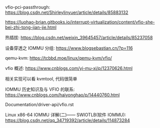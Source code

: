 vfio-pci-passthrough: https://blog.csdn.net/Shirleylinyuer/article/details/85883132

https://luohao-brian.gitbooks.io/interrupt-virtualization/content/vfio-she-bei-zhi-tong-jian-jie.html

热插拔: https://blog.csdn.net/weixin_39645457/article/details/85237058


设备穿透之 IOMMU 分组: https://www.blogsebastian.cn/?p=116


qemu-kvm: https://tcbbd.moe/linux/qemu-kvm/vfio/

vfio 概述: https://www.cnblogs.com/yi-mu-xi/p/12370626.html

相关实现可以看 kvmtool, 代码很简单

IOMMU 历史知识及与 VFIO 的联系: https://www.cnblogs.com/haiyonghao/p/14440760.html

Documentation/driver-api/vfio.rst


Linux x86-64 IOMMU 详解(二)—— SWIOTLB(软件 IOMMU): https://blog.csdn.net/qq_34719392/article/details/114873284

